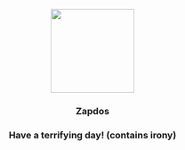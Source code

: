 <p align="center">
    <img src="https://raw.githubusercontent.com/PokeAPI/sprites/master/sprites/pokemon/145.png" width="150" height="150">
</p>
<h3 align="center"> <b>Zapdos</b></h3>
<h3 align="center">Have a terrifying day! (contains irony)</h3>
